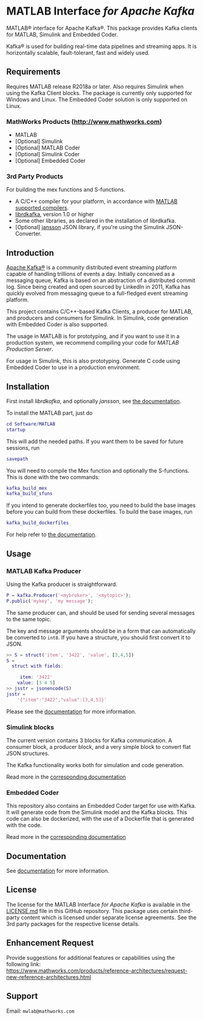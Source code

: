 # MATLAB Interface *for Apache Kafka*

MATLAB® interface for Apache Kafka®. This package provides Kafka clients for
MATLAB, Simulink and Embedded Coder.

Kafka® is used for building real-time data pipelines and streaming apps.
It is horizontally scalable, fault-tolerant, fast and widely used.

## Requirements

Requires MATLAB release R2018a or later. Also requires Simulink when using the Kafka Client blocks.
The package is currently only supported for Windows and Linux. The Embedded Coder solution is only supported
on Linux. 

### MathWorks Products (http://www.mathworks.com)

* MATLAB
* [Optional] Simulink
* [Optional] MATLAB Coder
* [Optional] Simulink Coder
* [Optional] Embedded Coder

### 3rd Party Products

For building the mex functions and S-functions.
* A C/C++ compiler for your platform, in accordance with
[MATLAB supported compilers](https://www.mathworks.com/support/requirements/supported-compilers.html).
* [librdkafka](https://github.com/edenhill/librdkafka), version 1.0 or higher
* Some other libraries, as declared in the installation of librdkafka.
* [Optional] [jansson](http://www.digip.org/jansson/) JSON library, if you're using the Simulink JSON-Converter.

## Introduction

[Apache Kafka®](http://kafka.apache.org/)  is a community distributed event streaming platform capable of handling trillions of events a day. Initially conceived as a messaging queue, Kafka is based on an abstraction of a distributed commit log. Since being created and open sourced by LinkedIn in 2011, Kafka has quickly evolved from messaging queue to a full-fledged event streaming platform.

This project contains C/C++-based Kafka Clients, a producer for MATLAB, and producers and consumers for Simulink. In Simulink,
code generation with Embedded Coder is also supported.

The usage in MATLAB is for prototyping, and if you want to use it in a production system, we recommend compiling your code for *MATLAB Production Server*.

For usage in Simulink, this is also prototyping. Generate C code using Embedded Coder to use in a production environment.

## Installation

First install *librdkafka*, and optionally *jansson*, see [the documentation](Documentation/Installation.md).

To install the MATLAB part, just do
```matlab
cd Software/MATLAB
startup
```
This will add the needed paths. If you want them to be saved for future sessions, run
```matlab
savepath
```

You will need to compile the Mex function and optionally the S-functions. This is done with the two commands:
```matlab
kafka_build_mex
kafka_build_sfuns
```

If you intend to generate dockerfiles too, you need to build the base images before you can build from these dockerfiles. To build the base images, run
```matlab
kafka_build_dockerfiles
```

For help refer to [the documentation](Documentation/Installation.md).

## Usage

### MATLAB Kafka Producer

Using the Kafka producer is straightforward.

```matlab
P = kafka.Producer('<mybroker>', '<mytopic>');
P.public('mykey', 'my message');
```
The same producer can, and should be used for sending several
messages to the same topic.

The key and message arguments should be in a form that can automatically be converted to ```int8```. If you have a structure,
you should first convert it to JSON.
```matlab
>> S = struct('item', '3422', 'value', [3,4,5])
S =
  struct with fields:

     item: '3422'
    value: [3 4 5]
>> jsstr = jsonencode(S)
jsstr =
    '{"item":"3422","value":[3,4,5]}'
```

Please see the [documentation](Documentation/README.md) for more information.

### Simulink blocks
The current version contains 3 blocks for Kafka communication. A consumer block, a producer block,
and a very simple block to convert flat JSON structures.

The Kafka functionality works both for simulation and code generation.

Read more in the [corresponding documentation ](Documentation/BasicUsage.md#simulink-clients)

### Embedded Coder
This repository also contains an Embedded Coder target for use with Kafka. It will generate code
from the Simulink model and the Kafka blocks. This code can also be dockerized,
with the use of a Dockerfile that is generated with the code.

Read more in the [corresponding documentation](Documentation/BasicUsage.md#embedded-coder-target)


## Documentation
See [documentation](Documentation/README.md) for more information.


## License
The license for the MATLAB Interface *for Apache Kafka* is available in the [LICENSE.md](LICENSE.md) file in this GitHub repository.
This package uses certain third-party content which is licensed under separate license agreements.
See the 3rd party packages for the respective license details.

## Enhancement Request
Provide suggestions for additional features or capabilities using the following link:   
https://www.mathworks.com/products/reference-architectures/request-new-reference-architectures.html

## Support
Email: `mwlab@mathworks.com`
